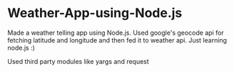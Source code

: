 # Weather-App-using-Node.js
Made a weather telling app using Node.js.    Used google's geocode api for fetching latitude and longitude and then fed it to weather api. Just learning node.js :)

Used third party modules like yargs and request
